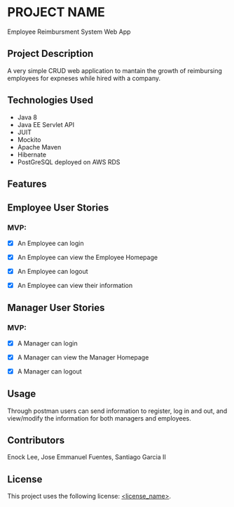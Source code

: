# PROJECT NAME
Employee Reimbursment System Web App 
## Project Description

A very simple CRUD web application to mantain the growth of reimbursing employees for expneses while hired with a company. 

## Technologies Used

* Java 8 
* Java EE Servlet API 
* JUIT
* Mockito
* Apache Maven 
* Hibernate
* PostGreSQL deployed on AWS RDS


## Features

## Employee User Stories 
### MVP:
- [X] An Employee can login
- [X] An Employee can view the Employee Homepage
- [X] An Employee can logout
- [X] An Employee can view their information


## Manager User Stories
### MVP:
- [X] A Manager can login
- [X] A Manager can view the Manager Homepage
- [X] A Manager can logout



## Usage

Through postman users can send information to register, log in and out, and view/modify the information for both managers and employees. 

## Contributors

Enock Lee, 
 Jose Emmanuel Fuentes,
 Santiago Garcia II 

## License

This project uses the following license: [<license_name>](<link>).

